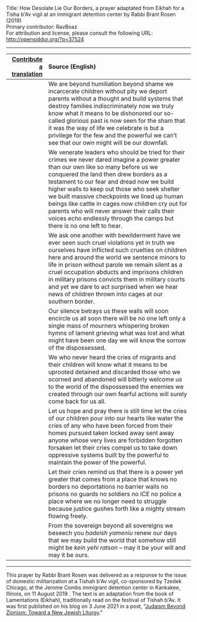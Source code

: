 <html>
<head></head>
<body>
Title: How Desolate Lie Our Borders, a prayer adaptated from Eikhah for a Tisha b'Av vigil at an immigrant detention center by Rabbi Brant Rosen (2019)<br />
Primary contributor: RavBoaz<br />
For attribution and license, please consult the following URL: <a href="http://opensiddur.org/?p=37524">http://opensiddur.org/?p=37524</a>
<p />
<hr />

<table style="margin-left: auto;margin-right: auto;" class="draggable">
<thead><tr><th id="x" style="text-align: right;"><a href="/contribute/upload">Contribute a translation</a></th><th style="text-align: left;">Source (English)</th></tr></thead>
<tbody>
<tr><td style="vertical-align:top;">
<div class="liturgy"><span lang="he">

</span></div></td>
 
<td style="vertical-align:top;">
<div class="english">
We are beyond humiliation
beyond shame
we incarcerate children without pity
we deport parents without a thought
and build systems that destroy families indiscriminately
now we truly know what it means to be dishonored
our so-called glorious past is now seen
for the sham that it was
the way of life we celebrate is but a privilege
for the few and the powerful
we can’t see that our own might
will be our downfall.
</div></td></tr>


<tr><td style="vertical-align:top;">
<div class="liturgy"><span lang="he">

</span></div></td>

<td style="vertical-align:top;">
<div class="english">
We venerate leaders
who should be tried for their crimes
we never dared imagine a power
greater than our own
like so many before us
we conquered the land then drew borders
as a testament to our fear and dread
now we build higher walls
to keep out those who seek shelter
we built massive checkpoints
we lined up human beings
like cattle in cages
now children cry out for parents
who will never answer their calls
their voices echo endlessly
through the camps but there
is no one left to hear.
</div></td></tr>


<tr><td style="vertical-align:top;">
<div class="liturgy"><span lang="he">

</span></div></td>

<td style="vertical-align:top;">
<div class="english">
We ask one another with bewilderment
have we ever seen such cruel violations
yet in truth we ourselves have inflicted
such cruelties on children here
and around the world
we sentence minors to life in prison without parole
we remain silent as a cruel occupation
abducts and imprisons children in military prisons
convicts them in military courts
and yet we dare to act surprised when
we hear news of children thrown into cages
at our southern border.
</div></td></tr>


<tr><td style="vertical-align:top;">
<div class="liturgy"><span lang="he">

</span></div></td>

<td style="vertical-align:top;">
<div class="english">
Our silence betrays us
these walls will soon encircle us all
soon there will be no one left
only a single mass of mourners
whispering broken hymns of lament
grieving what was lost
and what might have been
one day we will know the sorrow
of the dispossessed.
</div></td></tr>


<tr><td style="vertical-align:top;">
<div class="liturgy"><span lang="he">

</span></div></td>

<td style="vertical-align:top;">
<div class="english">
We who never heard the cries of migrants
and their children will know what it means
to be uprooted detained and discarded
those who we scorned and abandoned
will bitterly welcome us to the world
of the dispossessed
the enemies we created
through our own fearful actions
will surely come back for us all.
</div></td></tr>


<tr><td style="vertical-align:top;">
<div class="liturgy"><span lang="he">

</span></div></td>

<td style="vertical-align:top;">
<div class="english">
Let us hope and pray
there is still time
let the cries of our children
pour into our hearts like water
the cries of any who have been forced
from their homes pursued
taken locked away sent away
anyone whose very lives are forbidden
forgotten forsaken
let their cries compel us
to take down oppressive systems
built by the powerful to maintain
the power of the powerful.
</div></td></tr>


<tr><td style="vertical-align:top;">
<div class="liturgy"><span lang="he">

</span></div></td>

<td style="vertical-align:top;">
<div class="english">
Let their cries remind us
that there is a power yet greater
that comes from a place that knows no borders
no deportations no barrier walls no prisons
no guards no soldiers no ICE no police
a place where we no longer need to struggle because
justice gushes forth like a mighty stream flowing freely.
</div></td></tr>


<tr><td style="vertical-align:top;">
<div class="liturgy"><span lang="he">

</span></div></td>

<td style="vertical-align:top;">
<div class="english">
From the sovereign beyond all sovereigns
we beseech you <em>ḥadeish yameniu</em>
renew our days
that we may build the world
that somehow still might be
<em>kein yehi ratson</em> – may it be your will
and may it be ours.
</div></td></tr>
</tbody></table>

<hr />

This prayer by Rabbi Brant Rosen was delivered as a response to the issue of domestic militarization at a Tishah b'Av vigil, co-sponsored by Tzedek Chicago, at the Jerome Combs immigrant detention center in Kankakee, Illinois, on 11 August 2019 . The text is an adaptation from the book of Lamentations (Eikhah), traditionally read on the festival of Tishah b'Av. It was first published on his blog on 3 June 2021 in a post, "<a href="https://rabbibrant.com/2021/06/03/judaism-beyond-zionism-toward-a-new-jewish-liturgy/">Judaism Beyond Zionism: Toward a New Jewish Liturgy</a>."

&nbsp;

</body>
</html>